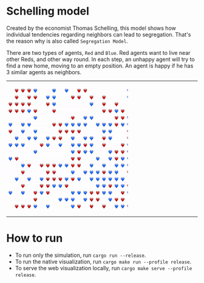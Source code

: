 # Schelling model

Created by the economist Thomas Schelling, this model shows how individual tendencies regarding neighbors can lead to segregation. That's the reason why is also called `Segregation Model`.

There are two types of agents, `Red` and `Blue`. Red agents want to live near other Reds, and other way round. In each step, an unhappy agent will try to find a new home, moving to an empty position. An agent is happy if he has 3 similar agents as neighbors.

---

![](schelling.gif)

---

# How to run

- To run only the simulation, run `cargo run --release`.
- To run the native visualization, run `cargo make run --profile release`.
- To serve the web visualization locally, run `cargo make serve --profile release`.
